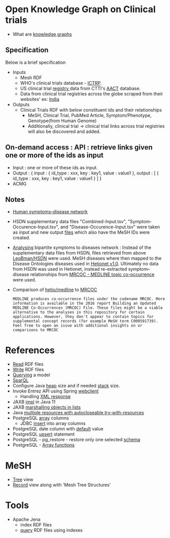 # Open Knowledge Graph on Clinical trials

- What are [knowledge graphs](https://arxiv.org/pdf/2003.02320.pdf)

## Specification

Below is a brief specification

- Inputs
  - Mesh RDF
  - WHO's clinical trials database - [ICTRP](https://www.who.int/clinical-trials-registry-platform).
  - US clinical trial [registry ](https://clinicaltrials.gov)data from CTTI's [AACT](https://aact.ctti-clinicaltrials.org/download) database.
  - Data from clinical trial registries across the globe scraped from their websites' ex: [India](http://ctri.nic.in/Clinicaltrials/login.php)
- Outputs
  - Clinical Trials RDF with below constituent ids and their relationships
    - MeSH, Clinical Trial, PubMed Article, Symptom/Phenotype, Genotype(from Human Genome)
    - Additionally, clinical trial -> clinical trial links across trial registries will also be discovered and added.
  
## On-demand access : API : retrieve links given one or more of the ids as input

- Input :  one or more of these ids as input.   
- Output : { input : { id_type : xxx, key : key1, value : value1 }, output : \[ { id_type : xxx, key : key1, value : value1 } \] }
- ACMG

## Notes

- [Human symptoms–disease network](https://www.nature.com/articles/ncomms5212#MOESM1042)
- HSDN supplementary data files "Combined-Input.tsv", "Symptom-Occurence-Input.tsv", and "Disease-Occurence-Input.tsv" were taken as input and new output  [files](https://github.com/LeoBman/HSDN) which also have the MeSH IDs were created.
- [Analysing](https://github.com/dhimmel/hsdn) bipartite symptoms to diseases network : Instead of the supplementary data files from HSDN, files retrieved from above [LeoBman/HSDN](https://github.com/LeoBman/HSDN) were used. MeSH diseases where then mapped to the Disease Ontologies diseases used in [Hetionet v1.0](https://github.com/hetio/hetionet). Ultimately no data from HSDN was used in Hetionet, instead re-extracted symptom–disease relationships from [MRCOC - MEDLINE topic co-occurrence](https://lhncbc.nlm.nih.gov/ii/information/MRCOC.html) were used.
- Comparison of [hetio/medline](https://github.com/hetio/medline) to [MRCOC](https://lhncbc.nlm.nih.gov/ii/information/MRCOC.html)

  `MEDLINE produces co-occurrence files under the codename MRCOC. More information is available in the 2016 report Building an Updated MEDLINE Co-Occurrences (MRCOC) File. These files might be a viable alternative to the analyses in this repository for certain applications. However, they don't appear to contain topics for supplemental concept records (for example MeSH term C000591739). Feel free to open an issue with additional insights on or comparisons to MRCOC`

# References

- [Read](https://jena.apache.org/documentation/io/rdf-input.html) RDF files
- [Write](https://jena.apache.org/documentation/io/rdf-output.html) RDF files
- [Querying](https://jena.apache.org/tutorials/rdf_api.html#ch-Querying-a-Model) a model
- [SparQL](https://jena.apache.org/tutorials/sparql_query1.html)
- Configure Java [heap](https://stackoverflow.com/a/47388044/294552) size and if needed [stack](https://stackoverflow.com/a/44253141/294552) size.
- Invoke Entrez API using Spring [webclient](https://www.baeldung.com/spring-webclient-resttemplate)
  - Handling [XML response](https://stackoverflow.com/questions/68209076/spring-resttemplate-works-for-string-but-not-for-my-class)
- JAXB [impl](https://stackoverflow.com/a/61283181/294552) in Java 11
- JAXB [marshalling objects in lists](https://stackoverflow.com/a/3683678/294552)
- Java [multiple resources with autocloseable try-with-resources](https://stackoverflow.com/a/30553153/294552)
- PostgreSQL [array](https://www.postgresql.org/docs/9.1/arrays.html) columns
  - JDBC [insert](https://tonaconsulting.wordpress.com/2013/05/28/postgres-and-multi-dimensions-arrays-in-jdbc/) into array columns
- PostgreSQL date column with [default](https://stackoverflow.com/a/910937/294552) value
- PostgreSQL [upsert](https://www.postgresqltutorial.com/postgresql-upsert/) statement
- PostgreSQL - pg_restore - restore only one selected [schema](https://stackoverflow.com/a/970491/294552)
- PostgreSQL - [Array functions](https://www.postgresql.org/docs/8.4/functions-array.html)

# MeSH

- [Tree](https://meshb.nlm.nih.gov/treeView) view
- [Record](https://meshb.nlm.nih.gov/record/ui?ui=D019588) view along with 'Mesh Tree Structures'

# Tools

- Apache Jena 
  - index RDF files
  - [query](https://towardsdatascience.com/extract-and-query-knowledge-graphs-using-apache-jena-sparql-engine-5c66648797a4) RDF files using indexes


